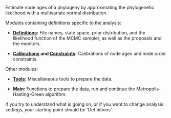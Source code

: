 Estimate node ages of a phylogeny by approximating the phylogenetic likelihood
with a multivariate normal distribution.

Modules containing definitions specific to the analysis:

-   **[Definitions](src/Definitions.hs):** File names, state space, prior distribution, and the
    likelihood function of the MCMC sampler, as well as the proposals and the
    monitors.

-   **[Calibrations](src/Calibrations.hs) and [Constraints](src/Constraints.hs):** Calibrations of node ages and node order
    constraints.

Other modules:

-   **[Tools](src/Tools.hs):** Miscellaneous tools to prepare the data.

-   **[Main](src/Main.hs):** Functions to prepare the data, run and continue the
    Metropolis-Hasting-Green algorithm.

If you try to understand what is going on, or if you want to change analysis
settings, your starting point should be 'Definitions'.

